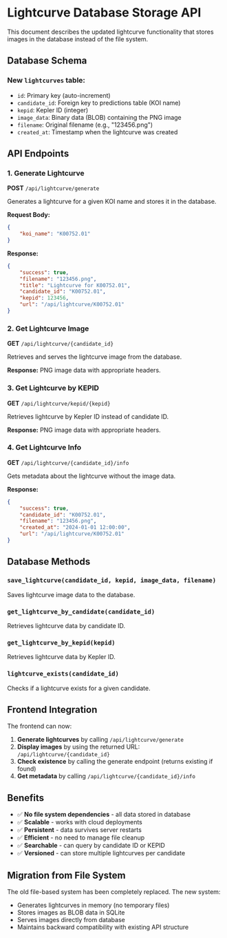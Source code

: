 # Lightcurve Database Storage API

This document describes the updated lightcurve functionality that stores images in the database instead of the file system.

## Database Schema

### New `lightcurves` table:
- `id`: Primary key (auto-increment)
- `candidate_id`: Foreign key to predictions table (KOI name)
- `kepid`: Kepler ID (integer)
- `image_data`: Binary data (BLOB) containing the PNG image
- `filename`: Original filename (e.g., "123456.png")
- `created_at`: Timestamp when the lightcurve was created

## API Endpoints

### 1. Generate Lightcurve
**POST** `/api/lightcurve/generate`

Generates a lightcurve for a given KOI name and stores it in the database.

**Request Body:**
```json
{
    "koi_name": "K00752.01"
}
```

**Response:**
```json
{
    "success": true,
    "filename": "123456.png",
    "title": "Lightcurve for K00752.01",
    "candidate_id": "K00752.01",
    "kepid": 123456,
    "url": "/api/lightcurve/K00752.01"
}
```

### 2. Get Lightcurve Image
**GET** `/api/lightcurve/{candidate_id}`

Retrieves and serves the lightcurve image from the database.

**Response:** PNG image data with appropriate headers.

### 3. Get Lightcurve by KEPID
**GET** `/api/lightcurve/kepid/{kepid}`

Retrieves lightcurve by Kepler ID instead of candidate ID.

**Response:** PNG image data with appropriate headers.

### 4. Get Lightcurve Info
**GET** `/api/lightcurve/{candidate_id}/info`

Gets metadata about the lightcurve without the image data.

**Response:**
```json
{
    "success": true,
    "candidate_id": "K00752.01",
    "filename": "123456.png",
    "created_at": "2024-01-01 12:00:00",
    "url": "/api/lightcurve/K00752.01"
}
```

## Database Methods

### `save_lightcurve(candidate_id, kepid, image_data, filename)`
Saves lightcurve image data to the database.

### `get_lightcurve_by_candidate(candidate_id)`
Retrieves lightcurve data by candidate ID.

### `get_lightcurve_by_kepid(kepid)`
Retrieves lightcurve data by Kepler ID.

### `lightcurve_exists(candidate_id)`
Checks if a lightcurve exists for a given candidate.

## Frontend Integration

The frontend can now:

1. **Generate lightcurves** by calling `/api/lightcurve/generate`
2. **Display images** by using the returned URL: `/api/lightcurve/{candidate_id}`
3. **Check existence** by calling the generate endpoint (returns existing if found)
4. **Get metadata** by calling `/api/lightcurve/{candidate_id}/info`

## Benefits

- ✅ **No file system dependencies** - all data stored in database
- ✅ **Scalable** - works with cloud deployments
- ✅ **Persistent** - data survives server restarts
- ✅ **Efficient** - no need to manage file cleanup
- ✅ **Searchable** - can query by candidate ID or KEPID
- ✅ **Versioned** - can store multiple lightcurves per candidate

## Migration from File System

The old file-based system has been completely replaced. The new system:

- Generates lightcurves in memory (no temporary files)
- Stores images as BLOB data in SQLite
- Serves images directly from database
- Maintains backward compatibility with existing API structure
